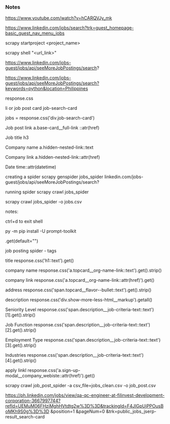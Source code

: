 

### Notes
https://www.youtube.com/watch?v=hCARQVJy_mk

https://www.linkedin.com/jobs/search?trk=guest_homepage-basic_guest_nav_menu_jobs

scrapy startproject <project_name>

scrapy shell "<url_link>"

https://www.linkedin.com/jobs-guest/jobs/api/seeMoreJobPostings/search?

https://www.linkedin.com/jobs-guest/jobs/api/seeMoreJobPostings/search?keywords=python&location=Philippines

response.css

li or job post card
job-search-card

jobs = response.css('div.job-search-card')

Job post link
a.base-card__full-link ::atr(href)

Job title
h3

Company name
a.hidden-nested-link::text

Company link
a.hidden-nested-link::attr(href)

Date
time::attr(datetime)


creating a spider
scrapy genspider jobs_spider linkedin.com/jobs-guest/jobs/api/seeMoreJobPostings/search?

running spider
scrapy crawl jobs_spider

scrapy crawl jobs_spider -o jobs.csv


notes:

ctrl+d to exit shell

py -m pip install -U prompt-toolkit

.get(default="")




job posting spider - tags

title
response.css('h1::text').get()

company name
response.css('a.topcard__org-name-link::text').get().strip()

company link
response.css('a.topcard__org-name-link::attr(href)').get()

address
response.css('span.topcard__flavor--bullet::text').get().strip()

description
response.css('div.show-more-less-html__markup').getall()

Seniority Level
response.css('span.description__job-criteria-text::text')[1].get().strip()

Job Function
response.css('span.description__job-criteria-text::text')[2].get().strip()

Employment Type
response.css('span.description__job-criteria-text::text')[3].get().strip()

Industries
response.css('span.description__job-criteria-text::text')[4].get().strip()

apply linkl
response.css('a.sign-up-modal__company_webiste::attr(href)').get()


scrapy crawl job_post_spider -a csv_file=jobs_clean.csv -o job_post.csv



https://ph.linkedin.com/jobs/view/qa-qc-engineer-at-filinvest-development-corporation-3667997744?refId=UEMuM06FHziMghHVtdtg2w%3D%3D&trackingId=F4JIGpUjPPOusBoMKh9S0g%3D%3D
&position=1
&pageNum=0
&trk=public_jobs_jserp-result_search-card